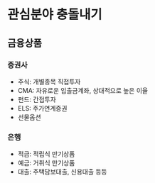 # 관심분야 충돌내기
## 금융상품
### 증권사
* 주식: 개별종목 직접투자
* CMA: 자유로운 입출금계좌, 상대적으로 높은 이율
* 펀드: 간접투자
* ELS: 주가연계증권
* 선물옵션 

### 은행
* 적금: 적립식 만기상품
* 예금: 거취식 만기상품
* 대출: 주택담보대출, 신용대출 등등
